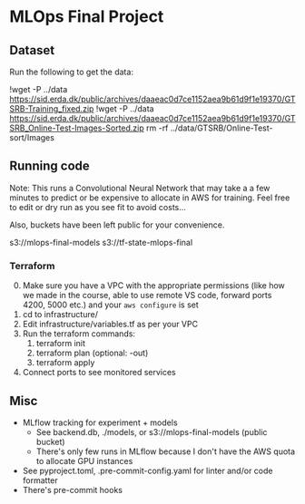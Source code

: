 # MLOps Final Project

## Dataset

Run the following to get the data:

!wget -P ../data https://sid.erda.dk/public/archives/daaeac0d7ce1152aea9b61d9f1e19370/GTSRB-Training_fixed.zip
!wget -P ../data https://sid.erda.dk/public/archives/daaeac0d7ce1152aea9b61d9f1e19370/GTSRB_Online-Test-Images-Sorted.zip
rm -rf ../data/GTSRB/Online-Test-sort/Images

## Running code

Note: This runs a Convolutional Neural Network that may take a a few minutes to predict or be expensive to allocate in AWS for training. Feel free to edit or dry run as you see fit to avoid costs...

Also, buckets have been left public for your convenience.

s3://mlops-final-models
s3://tf-state-mlops-final

### Terraform

0. Make sure you have a VPC with the appropriate permissions (like how we made in the course, able to use remote VS code, forward ports 4200, 5000 etc.) and your `aws configure` is set
1. cd to infrastructure/
3. Edit infrastructure/variables.tf as per your VPC
3. Run the terraform commands:
    1. terraform init
    2. terraform plan (optional: -out)
    3. terraform apply
4. Connect ports to see monitored services

## Misc

- MLflow tracking for experiment + models
    - See backend.db, ./models, or s3://mlops-final-models (public bucket)
    - There's only few runs in MLflow because I don't have the AWS quota to allocate GPU instances 
- See pyproject.toml, .pre-commit-config.yaml for linter and/or code formatter
- There's pre-commit hooks